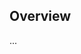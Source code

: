 <!-- Note: Please must use one of our issue templates to file an issue! 🛑 -->
<!-- 👉 https://github.com/loadingthedev/kevlar-be-app/issues/new/choose 👈 -->
<!-- **Issues that should have been filed with a template will be closed without action, and we will ask you to use a template.** -->

<!-- This blank issue template is only for issues that don't fit any of the templates. -->

## Overview

...

